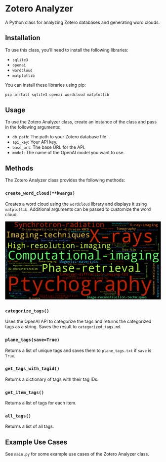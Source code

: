 # Zotero Analyzer

A Python class for analyzing Zotero databases and generating word clouds.

## Installation

To use this class, you'll need to install the following libraries:

* `sqlite3`
* `openai`
* `wordcloud`
* `matplotlib`

You can install these libraries using pip:

```bash
pip install sqlite3 openai wordcloud matplotlib
```

## Usage

To use the Zotero Analyzer class, create an instance of the class and pass in the following arguments:

* `db_path`: The path to your Zotero database file.
* `api_key`: Your API key.
* `base_url`: The base URL for the API.
* `model`: The name of the OpenAI model you want to use.

## Methods

The Zotero Analyzer class provides the following methods:

### `create_word_cloud(**kwargs)`

Creates a word cloud using the `wordcloud` library and displays it using `matplotlib`. Additional arguments can be passed to customize the word cloud.

![wordcloud](example_imgs/example_wordcloud.png)

### `categorize_tags()`

Uses the OpenAI API to categorize the tags and returns the categorized tags as a string. Saves the result to `categorized_tags.md`.

### `plane_tags(save=True)`

Returns a list of unique tags and saves them to `plane_tags.txt` if `save` is `True`.

### `get_tags_with_tagid()`

Returns a dictionary of tags with their tag IDs.

### `get_item_tags()`

Returns a list of tags for each item.

### `all_tags()`

Returns a list of all tags.

## Example Use Cases

See `main.py` for some example use cases of the Zotero Analyzer class.
